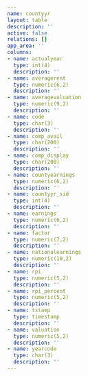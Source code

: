 ```yaml
---
name: countyyr
layout: table
description: ''
active: false
relations: []
app_area: ''
columns:
- name: actualyear
  type: int(4)
  description: ''
- name: averagerent
  type: numeric(6,2)
  description: ''
- name: averagevaluation
  type: numeric(9,2)
  description: ''
- name: code
  type: char(3)
  description: ''
- name: comp_avail
  type: char(200)
  description: ''
- name: comp_display
  type: char(200)
  description: ''
- name: countyearnings
  type: numeric(6,2)
  description: ''
- name: countyyr_sid
  type: int(4)
  description: ''
- name: earnings
  type: numeric(6,2)
  description: ''
- name: factor
  type: numeric(7,2)
  description: ''
- name: nationalearnings
  type: numeric(10,2)
  description: ''
- name: rpi
  type: numeric(5,2)
  description: ''
- name: rpi_percent
  type: numeric(5,2)
  description: ''
- name: tstamp
  type: timestamp
  description: ''
- name: valuation
  type: numeric(5,2)
  description: ''
- name: yearcode
  type: char(3)
  description: ''
---
```


